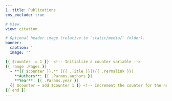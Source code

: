 ```yaml
---
1. title: Publications
cms_exclude: true

# View.
view: citation

# Optional header image (relative to `static/media/` folder).
banner:
  caption: ''
  image: ''

{{ $counter := 1 }}  <!-- Initialize a counter variable -->
{{ range .Pages }}
  - **{{ $counter }}.** [{{ .Title }}]({{ .Permalink }})  
    **Authors**: {{ .Params.authors }}  
    **Year**: {{ .Params.year }}  
  {{ $counter = add $counter 1 }} <!-- Increment the counter for the next publication -->
{{ end }}
---
```

